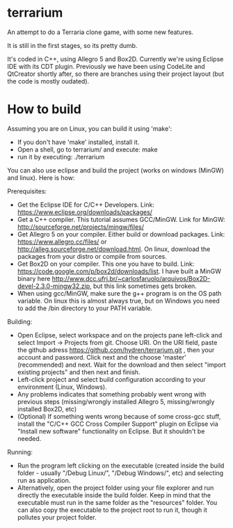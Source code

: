 # terrarium
An attempt to do a Terraria clone game, with some new features.

It is still in the first stages, so its pretty dumb.

It's coded in C++, using Allegro 5 and Box2D. Currently we're using Eclipse IDE with its CDT plugin. Previously we have been using CodeLite and QtCreator shortly after, so there are branches using their project layout (but the code is mostly oudated).

# How to build

Assuming you are on Linux, you can build it using 'make':

* If you don't have 'make' installed, install it.
* Open a shell, go to terrarium/ and execute: make
* run it by executing: ./terrarium

You can also use eclipse and build the project (works on windows (MinGW) and linux). Here is how:

Prerequisites:
- Get the Eclipse IDE for C/C++ Developers. Link: https://www.eclipse.org/downloads/packages/
- Get a C++ compiler. This tutorial assumes GCC/MinGW. Link for MinGW: http://sourceforge.net/projects/mingw/files/
- Get Allegro 5 on your compiler. Either build or download packages. Link: https://www.allegro.cc/files/ or http://alleg.sourceforge.net/download.html. On linux, download the packages from your distro or compile from sources.
- Get Box2D on your compiler. This one you have to build. Link: https://code.google.com/p/box2d/downloads/list. I have built a MinGW binary here http://www.dcc.ufrj.br/~carlosfaruolo/arquivos/Box2D-devel-2.3.0-mingw32.zip, but this link sometimes gets broken.
- When using gcc/MinGW, make sure the g++ program is on the OS path variable. On linux this is almost always true, but on Windows you need to add the /bin directory to your PATH variable.

Building:
- Open Eclipse, select workspace and on the projects pane left-click and select Import -> Projects from git. Choose URI. On the URI field, paste the github adress https://github.com/hydren/terrarium.git , then your account and password. Click next and the choose 'master' (recommended) and next. Wait for the download and then select "import existing projects" and then next and finish.
- Left-click project and select build configuration according to your environment (Linux, Windows).
- Any problems indicates that something probably went wrong with previous steps (missing/wrongly installed Allegro 5, missing/wrongly installed Box2D, etc)
- (Optional) If something wents wrong because of some cross-gcc stuff, install the "C/C++ GCC Cross Compiler Support" plugin on Eclipse via "Install new software" functionality on Eclipse. But it shouldn't be needed.

Running:
- Run the program left clicking on the executable (created inside the build folder - usually "/Debug Linux/", "/Debug Windows/", etc) and selecting run as application. 
- Alternatively, open the project folder using your file explorer and run directly the executable inside the build folder. Keep in mind that the executable must run in the same folder as the "resources" folder. You can also copy the executable to the project root to run it, though it pollutes your project folder.
